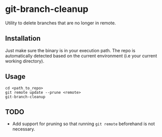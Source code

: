 # git-branch-cleanup

Utility to delete branches that are no longer in remote.

## Installation

Just make sure the binary is in your execution path. The repo is automatically detected based on the current environment (i.e your current working directory).

## Usage

```
cd <path_to_repo>
git remote update --prune <remote>
git-branch-cleanup
```

## TODO

* Add support for pruning so that running ```git remote``` beforehand is not necessary.
